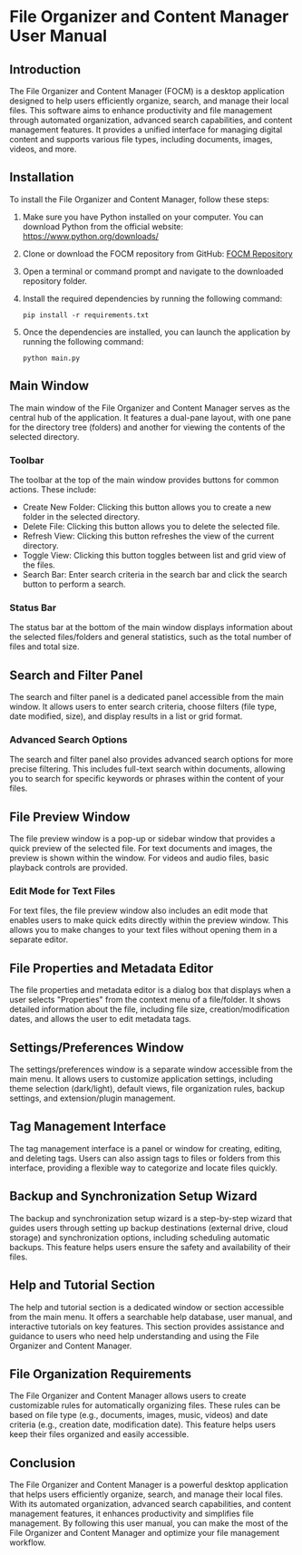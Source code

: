 # File Organizer and Content Manager User Manual

## Introduction

The File Organizer and Content Manager (FOCM) is a desktop application designed to help users efficiently organize, search, and manage their local files. This software aims to enhance productivity and file management through automated organization, advanced search capabilities, and content management features. It provides a unified interface for managing digital content and supports various file types, including documents, images, videos, and more.

## Installation

To install the File Organizer and Content Manager, follow these steps:

1. Make sure you have Python installed on your computer. You can download Python from the official website: https://www.python.org/downloads/

2. Clone or download the FOCM repository from GitHub: [FOCM Repository](https://github.com/your-repository-link)

3. Open a terminal or command prompt and navigate to the downloaded repository folder.

4. Install the required dependencies by running the following command:

   ```
   pip install -r requirements.txt
   ```

5. Once the dependencies are installed, you can launch the application by running the following command:

   ```
   python main.py
   ```

## Main Window

The main window of the File Organizer and Content Manager serves as the central hub of the application. It features a dual-pane layout, with one pane for the directory tree (folders) and another for viewing the contents of the selected directory.

### Toolbar

The toolbar at the top of the main window provides buttons for common actions. These include:

- Create New Folder: Clicking this button allows you to create a new folder in the selected directory.
- Delete File: Clicking this button allows you to delete the selected file.
- Refresh View: Clicking this button refreshes the view of the current directory.
- Toggle View: Clicking this button toggles between list and grid view of the files.
- Search Bar: Enter search criteria in the search bar and click the search button to perform a search.

### Status Bar

The status bar at the bottom of the main window displays information about the selected files/folders and general statistics, such as the total number of files and total size.

## Search and Filter Panel

The search and filter panel is a dedicated panel accessible from the main window. It allows users to enter search criteria, choose filters (file type, date modified, size), and display results in a list or grid format.

### Advanced Search Options

The search and filter panel also provides advanced search options for more precise filtering. This includes full-text search within documents, allowing you to search for specific keywords or phrases within the content of your files.

## File Preview Window

The file preview window is a pop-up or sidebar window that provides a quick preview of the selected file. For text documents and images, the preview is shown within the window. For videos and audio files, basic playback controls are provided.

### Edit Mode for Text Files

For text files, the file preview window also includes an edit mode that enables users to make quick edits directly within the preview window. This allows you to make changes to your text files without opening them in a separate editor.

## File Properties and Metadata Editor

The file properties and metadata editor is a dialog box that displays when a user selects "Properties" from the context menu of a file/folder. It shows detailed information about the file, including file size, creation/modification dates, and allows the user to edit metadata tags.

## Settings/Preferences Window

The settings/preferences window is a separate window accessible from the main menu. It allows users to customize application settings, including theme selection (dark/light), default views, file organization rules, backup settings, and extension/plugin management.

## Tag Management Interface

The tag management interface is a panel or window for creating, editing, and deleting tags. Users can also assign tags to files or folders from this interface, providing a flexible way to categorize and locate files quickly.

## Backup and Synchronization Setup Wizard

The backup and synchronization setup wizard is a step-by-step wizard that guides users through setting up backup destinations (external drive, cloud storage) and synchronization options, including scheduling automatic backups. This feature helps users ensure the safety and availability of their files.

## Help and Tutorial Section

The help and tutorial section is a dedicated window or section accessible from the main menu. It offers a searchable help database, user manual, and interactive tutorials on key features. This section provides assistance and guidance to users who need help understanding and using the File Organizer and Content Manager.

## File Organization Requirements

The File Organizer and Content Manager allows users to create customizable rules for automatically organizing files. These rules can be based on file type (e.g., documents, images, music, videos) and date criteria (e.g., creation date, modification date). This feature helps users keep their files organized and easily accessible.

## Conclusion

The File Organizer and Content Manager is a powerful desktop application that helps users efficiently organize, search, and manage their local files. With its automated organization, advanced search capabilities, and content management features, it enhances productivity and simplifies file management. By following this user manual, you can make the most of the File Organizer and Content Manager and optimize your file management workflow.